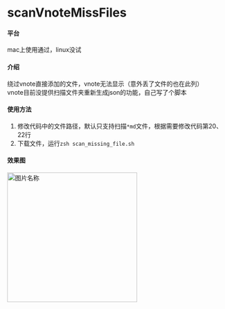 # scanVnoteMissFiles
#### 平台
mac上使用通过，linux没试
#### 介绍
绕过vnote直接添加的文件，vnote无法显示（意外丢了文件的也在此列）  
vnote目前没提供扫描文件夹重新生成json的功能，自己写了个脚本
#### 使用方法
1. 修改代码中的文件路径，默认只支持扫描`*md`文件，根据需要修改代码第20、22行
2. 下载文件，运行`zsh scan_missing_file.sh`
#### 效果图
 <img src="https://s1.ax1x.com/2020/04/30/JL4Mpq.md.png" width = "300" alt="图片名称" align=center />
